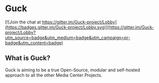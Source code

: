 # Guck

[![Join the chat at https://gitter.im/Guck-project/Lobby](https://badges.gitter.im/Guck-project/Lobby.svg)](https://gitter.im/Guck-project/Lobby?utm_source=badge&utm_medium=badge&utm_campaign=pr-badge&utm_content=badge)

## What is Guck?
Guck is aiming to be a true Open-Source, modular and self-hosted approach to all the other Media Center Projects.